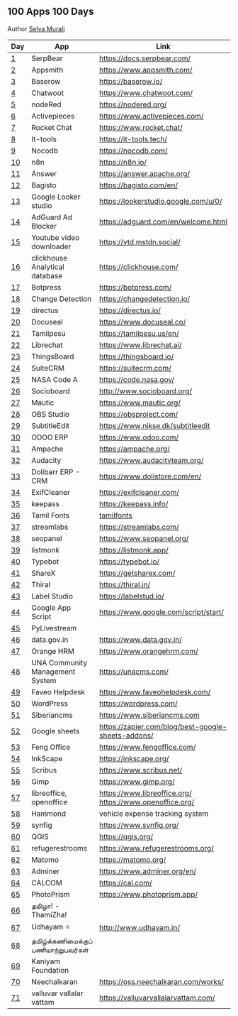 ## 100 Apps 100 Days

Author [Selva Murali]

| Day  | App                                 | Link                                                         | Source                                               |
| ---- | ----------------------------------- | ------------------------------------------------------------ | ---------------------------------------------------- |
| [1]  | SerpBear                            | <https://docs.serpbear.com/>                                 |                                                      |
| [2]  | Appsmith                            | <https://www.appsmith.com/>                                  | <https://github.com/appsmithorg/appsmith>            |
| [3]  | Baserow                             | <https://baserow.io/>                                        | <https://github.com/bram2w/baserow>                  |
| [4]  | Chatwoot                            | <https://www.chatwoot.com/>                                  | <https://github.com/chatwoot/chatwoot>               |
| [5]  | nodeRed                             | <https://nodered.org/>                                       | <https://github.com/node-red>                        |
| [6]  | Activepieces                        | <https://www.activepieces.com/>                              | <https://github.com/activepieces/activepieces>       |
| [7]  | Rocket Chat                         | <https://www.rocket.chat/>                                   | <https://github.com/RocketChat/Rocket.Chat>          |
| [8]  | It-tools                            | <https://it-tools.tech/>                                     | <https://github.com/CorentinTh/it-tools>             |
| [9]  | Nocodb                              | <https://nocodb.com/>                                        | <https://github.com/nocodb/nocodb>                   |
| [10] | n8n                                 | <https://n8n.io/>                                            | <https://github.com/n8n-io/n8n>                      |
| [11] | Answer                              | <https://answer.apache.org/>                                 | <https://github.com/apache/incubator-answer>         |
| [12] | Bagisto                             | <https://bagisto.com/en/>                                    | <https://github.com/bagisto>                         |
| [13] | Google Looker studio                | <https://lookerstudio.google.com/u/0/>                       |                                                      |
| [14] | AdGuard Ad Blocker                  | <https://adguard.com/en/welcome.html>                        |                                                      |
| [15] | Youtube video downloader            | <https://ytd.mstdn.social/>                                  | <https://github.com/Rudloff/alltube>                 |
| [16] | clickhouse Analytical database      | <https://clickhouse.com/>                                    | <https://github.com/ClickHouse/ClickHouse>           |
| [17] | Botpress                            | <https://botpress.com/>                                      | <https://github.com/botpress/botpress>               |
| [18] | Change Detection                    | <https://changedetection.io/>                                | <https://github.com/dgtlmoon/changedetection.io>     |
| [19] | directus                            | <https://directus.io/>                                       | <https://github.com/directus/directus>               |
| [20] | Docuseal                            | <https://www.docuseal.co/>                                   | <https://github.com/docusealco/docuseal>             |
| [21] | Tamilpesu                           | <https://tamilpesu.us/en/>                                   | <https://github.com/Ezhil-Language-Foundation>       |
| [22] | Librechat                           | <https://www.librechat.ai/>                                  | <https://github.com/danny-avila/LibreChat>           |
| [23] | ThingsBoard                         | <https://thingsboard.io/>                                    | <https://github.com/thingsboard/thingsboard>         |
| [24] | SuiteCRM                            | <https://suitecrm.com/>                                      | <https://github.com/salesagility/SuiteCRM>           |
| [25] | NASA Code A                         | <https://code.nasa.gov/>                                     | <https://github.com/nasa/code-nasa-gov>              |
| [26] | Socioboard                          | <http://www.socioboard.org/>                                 | <https://github.com/socioboard/Socioboard-5.0>       |
| [27] | Mautic                              | <https://www.mautic.org/>                                    | <https://github.com/mautic/mautic>                   |
| [28] | OBS Studio                          | <https://obsproject.com/>                                    | <https://github.com/obsproject/obs-studio>           |
| [29] | SubtitleEdit                        | <https://www.nikse.dk/subtitleedit>                          | <https://github.com/SubtitleEdit>                    |
| [30] | ODOO ERP                            | <https://www.odoo.com/>                                      | <https://github.com/odoo/odoo>                       |
| [31] | Ampache                             | <https://ampache.org/>                                       | <https://github.com/ampache/ampache>                 |
| [32] | Audacity                            | <https://www.audacityteam.org/>                              | <https://github.com/audacity>                        |
| [33] | Dolibarr ERP - CRM                  | <https://www.dolistore.com/en/>                              | <https://github.com/Dolibarr/dolibarr>               |
| [34] | ExifCleaner                         | <https://exifcleaner.com/>                                   |                                                      |
| [35] | keepass                             | <https://keepass.info/>                                      |                                                      |
| [36] | Tamil Fonts                         | [tamilfonts]                                                 | [neechalkaran]                                       |
| [37] | streamlabs                          | <https://streamlabs.com/>                                    | <https://github.com/stream-labs/desktop>             |
| [38] | seopanel                            | <https://www.seopanel.org/>                                  |                                                      |
| [39] | listmonk                            | <https://listmonk.app/>                                      | [listmonk]                                           |
| [40] | Typebot                             | <https://typebot.io/>                                        |                                                      |
| [41] | ShareX                              | <https://getsharex.com/>                                     | <https://github.com/ShareX/ShareX>                   |
| [42] | Thiral                              | <https://thiral.in/>                                         |                                                      |
| [43] | Label Studio                        | <https://labelstud.io/>                                      | [label-studio]                                       |
| [44] | Google App Script                   | <https://www.google.com/script/start/>                       | [google-scripts]                                     |
| [45] | PyLivestream                        |                                                              | [PyLivestream]                                       |
| [46] | data.gov.in                         | <https://www.data.gov.in/>                                   |                                                      |
| [47] | Orange HRM                          | <https://www.orangehrm.com/>                                 | <https://github.com/orangehrm/orangehrm>             |
| [48] | UNA Community Management System     | <https://unacms.com/>                                        | <https://github.com/unacms/una>                      |
| [49] | Faveo Helpdesk                      | <https://www.faveohelpdesk.com/>                             | [faveo-helpdesk]                                     |
| [50] | WordPress                           | <https://wordpress.com/>                                     | [Wordpress]                                          |
| [51] | Siberiancms                         | <https://www.siberiancms.com>                                | [Siberian]                                           |
| [52] | Google sheets                       | <https://zapier.com/blog/best-google-sheets-addons/>         |                                                      |
| [53] | Feng Office                         | <https://www.fengoffice.com/>                                | [fengoffice]                                         |
| [54] | InkScape                            | <https://inkscape.org/>                                      |                                                      |
| [55] | Scribus                             | <https://www.scribus.net/>                                   |                                                      |
| [56] | Gimp                                | <https://www.gimp.org/>                                      |                                                      |
| [57] | libreoffice, openoffice             | <https://www.libreoffice.org/> <https://www.openoffice.org/> |                                                      |
| [58] | Hammond                             | vehicle expense tracking system                              | <https://github.com/akhilrex/hammond>                |
| [59] | synfig                              | <https://www.synfig.org/>                                    | <https://github.com/synfig/synfig/>                  |
| [60] | QGIS                                | <https://qgis.org/>                                          | <https://github.com/qgis/QGIS>                       |
| [61] | refugerestrooms                     | <https://www.refugerestrooms.org/>                           | <https://github.com/RefugeRestrooms/refugerestrooms> |
| [62] | Matomo                              | <https://matomo.org/>                                        | <https://github.com/matomo-org/matomo>               |
| [63] | Adminer                             | <https://www.adminer.org/en/>                                | <https://github.com/vrana/adminer/>                  |
| [64] | CALCOM                              | <https://cal.com/>                                           | <https://github.com/calcom/cal.com>                  |
| [65] | PhotoPrism                          | <https://www.photoprism.app/>                                | <https://github.com/photoprism/photoprism>           |
| [66] | தமிழா! - ThamiZha!                  |                                                              | <https://github.com/thamizha>                        |
| [67] | Udhayam ⭐                          | <http://www.udhayam.in/>                                     |                                                      |
| [68] | தமிழ்க்கணிமைக்குப் பணியாற்றுபவர்கள் |                                                              |                                                      |
| [69] | Kaniyam Foundation                  |                                                              | <https://github.com/KaniyamFoundation>               |
| [70] | Neechalkaran                        | <https://oss.neechalkaran.com/works/>                        |                                                      |
| [71] | valluvar vallalar vattam            | <https://valluvarvallalarvattam.com/>                        |                                                      |

[Selva Murali]: https://www.facebook.com/selva.murali
[1]: https://www.facebook.com/share/p/3CZW2Cqc4Xks9Qym/
[2]: https://www.facebook.com/share/p/6eyzLmN8ggXTJUAk/
[3]: https://www.facebook.com/share/p/4dVsWUqsRcz4rVQR/
[4]: https://www.facebook.com/share/p/7zpCJS1EvFEg6KZX/
[5]: https://www.facebook.com/share/p/z66PwsMyg7Qhn5WB/
[6]: https://www.facebook.com/share/p/rJVjDmChWhpvhXg5/
[7]: https://www.facebook.com/share/p/9emqLuudbEp7mkEp/
[8]: https://www.facebook.com/share/p/3p2BxYZKV8hh84KV/
[9]: https://www.facebook.com/selva.murali/posts/pfbid025azn2F1hJ1jkE9DfzaMUrPcitfS6wUt33yksqU8iwqVwM6xfsxhwjhBnzUUG4g3zl
[10]: https://www.facebook.com/share/p/62mady3QBK35ygTC/
[11]: https://www.facebook.com/selva.murali/posts/pfbid024QQucy3EGxHaE8p9zVyqKXq47iipPUKu6kWNTUzNaf2aPDJWozjiwTThfw4VcRuGl
[12]: https://www.facebook.com/selva.murali/posts/pfbid0JiJT2GAnPSE3WPGUJiYa5Ed1fWM9N5p8p1CYv9w7HbncQka5Fv3AfWFKbzi4TA2bl
[13]: https://www.facebook.com/share/p/VMduEwBCFrJYuyrv/
[14]: https://www.facebook.com/selva.murali/posts/pfbid0GxQesB14De6khdfVjZL7FTvTuxi2WKRqzPyZsEyWHt3jh5RE4aXHVV6XuHmnHL8Jl
[15]: https://www.facebook.com/share/p/tNZCo7r4h74GXchh/
[16]: https://www.facebook.com/share/p/tNZCo7r4h74GXchh/
[17]: https://www.facebook.com/share/p/48PEh4EiqpEiYkTn/
[18]: https://www.facebook.com/share/p/zGvWVPg245fBT4fT/
[19]: https://www.facebook.com/share/p/c3rQm5WRrYR7Uk3Q/
[20]: https://www.facebook.com/share/p/tmy3WZUGUPZJcyk9/
[21]: https://www.facebook.com/share/p/Nozz7LFDJMVtQABR/
[22]: https://www.facebook.com/share/p/QbgDTsS4M9iYrRmD/
[23]: https://www.facebook.com/share/p/nPrWuQSBnu3k4xns/
[24]: https://www.facebook.com/share/p/LbCXa7dcRRQUF52r/
[25]: https://www.facebook.com/share/p/THUQ7oNpjBtGyQPo/
[26]: https://www.facebook.com/share/p/p4Q53mTar68SoyJ7/
[27]: https://www.facebook.com/share/p/XU2bZ3eysMbABsJX/
[28]: https://www.facebook.com/share/p/JFT6PPsr2DBBJpug/
[29]: https://www.facebook.com/share/p/P58dzw7NTC5Xrsqv/
[30]: https://www.facebook.com/share/p/7Jk4cMy1JGkWUbfx/
[31]: https://www.facebook.com/share/p/dXtk3fsDxywVLi3j/
[32]: https://www.facebook.com/share/p/5y6ZYRCiq4UxLZz8/
[33]: https://www.facebook.com/share/p/fdnzSs7XcHuF2Zu7/
[34]: https://www.facebook.com/share/p/NoKiVZeDMGYbjyQ3/
[35]: https://www.facebook.com/share/p/q5K3EvFpcLhS59cP/
[36]: https://www.facebook.com/share/p/z1QFvXTKjbWPM6vM/
[37]: https://www.facebook.com/share/p/hEvmmcBm3VG6oRmq/
[38]: https://www.facebook.com/selva.murali/posts/pfbid02oMPLaP9bcuWmoHKF2yzcMRFKDekRUNPXx3UZ47E5dp5eu8oANWyoadcoonBWdxWFl
[39]: https://www.facebook.com/selva.murali/posts/pfbid0ujPczF6CND7mrQiDYmphmTUfGkhzpD95qFzHvCSNaLJuwMUu2aFc13JCU5cPXEbgl
[listmonk]: https://github.com/knadh/listmonk
[40]: https://www.facebook.com/selva.murali/posts/pfbid02p32bfUqawMRAs2nUzjJ4wGG4AEdNJPPGrREtfswWPzqmGiPQL35FDQUDWh5Ut22Jl
[41]: https://www.facebook.com/share/p/3ofnSxDGFVSNu9Jw/
[PyLivestream]: https://github.com/scivision/PyLivestream
[43]: https://www.facebook.com/share/p/QTWn2jYJpsxMeb1q/
[label-studio]: https://github.com/HumanSignal/label-studio/
[44]: https://www.facebook.com/share/p/uc7BefJnzanxHBB9/
[google-scripts]: https://www.labnol.org/internet/google-scripts/28281/
[45]: https://www.facebook.com/share/p/1VUzyQKMko5rpmNB/
[46]: https://www.facebook.com/share/p/wWF5bqkbJsgpkX4R/
[Wordpress]: https://github.com/WordPress/WordPress
[tamilfonts]: https://oss.neechalkaran.com/tamilfonts/
[neechalkaran]: https://oss.neechalkaran.com/
[42]: https://www.facebook.com/selva.murali/posts/pfbid0sbymW7UxkcFiHoyQHcm4fPokYpy4zdiUGTZVYw288G2xEBcLAJ16SteGw1kbbr9Jl
[47]: https://www.facebook.com/share/p/LVNSD3zVVyTJ8vHA/
[48]: https://www.facebook.com/share/p/ekrbweUvD7AegxA4/
[49]: https://www.facebook.com/share/p/vZwDvLWLVExTzGTY/
[faveo-helpdesk]: https://github.com/ladybirdweb/faveo-helpdesk
[50]: https://www.facebook.com/share/p/vmkUMM4wYfCkmA6h/
[51]: https://www.facebook.com/share/p/4mjR7t2A5VHeVpwF/
[52]: https://www.facebook.com/share/p/mseh6z3C1MyxGpRr/
[53]: https://www.facebook.com/share/p/a7vtAz3A7xuADpAW/
[fengoffice]: https://github.com/fengoffice/fengoffice
[54]: https://www.facebook.com/share/p/AJF6Xaz4wQH86YAF/
[Siberian]: https://github.com/Xtraball/Siberian
[55]: https://www.facebook.com/share/p/4G21G4Ha6H3r4mWc/
[56]: https://www.facebook.com/share/p/jrZEX9TduANXAxDa/
[57]: https://www.facebook.com/share/p/nM4mvi93DnopFchh/
[58]: https://www.facebook.com/share/p/UdfbJpK5DsXwXYaW/
[59]: https://www.facebook.com/share/p/twbhjvtsT7GEgeoq/
[60]: https://www.facebook.com/share/p/x1qc7arZXc3Zuzjc/
[61]: https://www.facebook.com/share/p/S14WojN4jnoEiJbD/
[62]: https://www.facebook.com/share/p/9M5XyfZn3MJRD2Jd/
[63]: https://www.facebook.com/share/p/GiEfoH5SqQZPDJ9D/
[64]: https://www.facebook.com/share/p/ZBnurFhTz3cQFuNG/
[65]: https://www.facebook.com/share/p/Xk3RGvuXRbeSogVi/
[66]: https://www.facebook.com/share/p/6zNVP6smq5t1YmG4/
[67]: https://www.facebook.com/share/p/T2GKNH9yLU7UgyUx/
[68]: https://www.facebook.com/share/p/9VRWjV8ZdCKp8Rve/
[69]: https://www.facebook.com/share/p/WaHUdRNncgnjrBNb/
[70]: https://www.facebook.com/share/p/bs166aLPpKWCtkcp/
[71]: https://www.facebook.com/share/p/2htvFHEeUQZzC95y/
